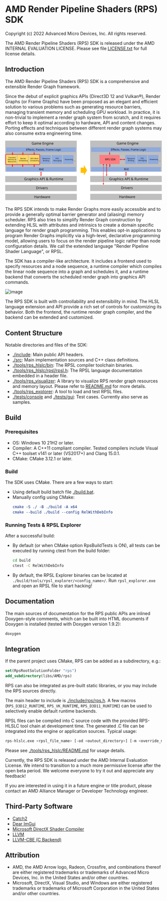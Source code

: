 # AMD Render Pipeline Shaders (RPS) SDK

Copyright (c) 2022 Advanced Micro Devices, Inc. All rights reserved.

The AMD Render Pipeline Shaders (RPS) SDK is released under the AMD INTERNAL EVALUATION LICENSE. Please see file [LICENSE.txt](LICENSE.txt) for full license details.

## Introduction

The AMD Render Pipeline Shaders (RPS) SDK is a comprehensive and extensible Render Graph framework.

Since the debut of explicit graphics APIs (Direct3D 12 and Vulkan®), Render Graphs (or Frame Graphs) have been proposed as an elegant and efficient solution to various problems such as generating resource barriers, managing transient memory and scheduling GPU workload. In practice, it is non-trivial to implement a render graph system from scratch, and it requires effort to keep it optimal according to hardware, API and content changes. Porting effects and techniques between different render graph systems may also consume extra engineering time.

![image](./docs/assets/rps_purpose.svg)

The RPS SDK intends to make Render Graphs more easily accessible and to provide a generally optimal barrier generator and (aliasing) memory scheduler. RPS also tries to simplify Render Graph construction by extending HLSL with attributes and intrinsics to create a domain specific language for render graph programming. This enables opt-in applications to program Render Graphs implicitly via a high-level, declarative programming model, allowing users to focus on the render pipeline logic rather than node configuration details. We call the extended language "Render Pipeline Shader Language", or RPSL.

The SDK has a compiler-like architecture. It includes a frontend used to specify resources and a node sequence, a runtime compiler which compiles the linear node sequence into a graph and schedules it, and a runtime backend that converts the scheduled render graph into graphics API commands.

![image](./docs/assets/sdk_structure.svg)

The RPS SDK is built with controllability and extensibility in mind. The HLSL language extension and API provide a rich set of controls for customizing its behavior. Both the frontend, the runtime render graph compiler, and the backend can be extended and customized.

## Content Structure
Notable directories and files of the SDK:
- [./include](./include/): Main public API headers.
- [./src](./src): Main implementation sources and C++ class definitions.
- [./tools/rps_hlslc/bin](./tools/rps_hlslc/bin): The RPSL compiler toolchain binaries.
- [./tools/rps_hlslc/rpsl/rpsl.h](./tools/rps_hlslc/rpsl/rpsl.h): The RPSL language documentation embedded in a header file.
- [./tools/rps_visualizer](./tools/rps_visualizer): A library to visualize RPS render graph resources and memory layout. Please refer to [README.md](./tools/rps_visualizer/README.md) for more details.
- [./tools/rps_explorer](./tools/rps_explorer): A tool to load and test RPSL files.
- [./tests/console](./tests/console) and [./tests/gui](./tests/gui): Test cases. Currently also serve as samples.

## Build

### Prerequisites
- OS: Windows 10 21H2 or later.
- Compiler: A C++11 compliant compiler. Tested compilers include Visual C++ toolset v141 or later (VS2017+) and Clang 15.0.1.
- CMake: CMake 3.12.1 or later.

### Build
The SDK uses CMake. There are a few ways to start:
- Using default build batch file [./build.bat](./build.bat).
- Manually config using CMake:
    ```cmake
    cmake -S ./ -B ./build -A x64
    cmake --build ./build --config RelWithDebInfo
    ```

### Running Tests & RPSL Explorer
After a successful build:
- By default (or when CMake option RpsBuildTests is ON), all tests can be executed by running ctest from the build folder:
    ```bash
    cd build
    ctest -C RelWithDebInfo
    ```
- By default, the RPSL Explorer binaries can be located at `./build/tools/rpsl_explorer/<config_name>/`. Run `rpsl_explorer.exe` and open an RPSL file to start hacking!

## Documentation

The main sources of documentation for the RPS public APIs are inlined Doxygen-style comments, which can be built into HTML documents if Doxygen is installed (tested with Doxygen version 1.9.2):
```bash
doxygen
```

## Integration

If the parent project uses CMake, RPS can be added as a subdirectory, e.g.:
```cmake
set(RpsRootSolutionFolder "rps")
add_subdirectory(libs/AMD/rps)
```

RPS can also be integrated as pre-built static libraries, or you may include the RPS sources directly.

The main header to include is [./include/rps/rps.h](./include/rps/rps.h). A few macros (`RPS_D3D12_RUNTIME`, `RPS_VK_RUNTIME`, `RPS_D3D11_RUNTIME`) can be used to selectively enable default runtime backends.

RPSL files can be compiled into C source code with the provided RPS-HLSLC tool chain at development time. The generated .C file can be integrated into the engine or application sources. Typical usage:
```bash
rps-hlslc.exe <rpsl_file_name> [-od <outout_directory>] [-m <override_module_name>] ...
```
Please see [./tools/rps_hlslc/README.md](./tools/rps_hlslc/README.md) for usage details.

Currently, the RPS SDK is released under the AMD Internal Evaluation License. We intend to transition to a much more permissive license after the open beta period. We welcome everyone to try it out and appreciate any feedback!

If you are interested in using it in a future engine or title product, please contact an AMD Alliance Manager or Developer Technology engineer.

## Third-Party Software
- [Catch2](https://github.com/catchorg/Catch2)
- [Dear ImGui](https://github.com/ocornut/imgui)
- [Microsoft DirectX Shader Compiler](https://github.com/microsoft/DirectXShaderCompiler)
- [LLVM](https://llvm.org/)
- [LLVM-CBE (C Backend)](https://github.com/JuliaHubOSS/llvm-cbe)

## Attribution
- AMD, the AMD Arrow logo, Radeon, Crossfire, and combinations thereof are either registered trademarks or trademarks of Advanced Micro Devices, Inc. in the United States and/or other countries.
- Microsoft, DirectX, Visual Studio, and Windows are either registered trademarks or trademarks of Microsoft Corporation in the United States and/or other countries.

